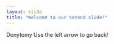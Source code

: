 ```yaml
---
layout: slide
title: "Welcome to our second slide!"
---
```

Donytomy
Use the left arrow to go back!
